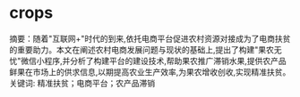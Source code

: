 # crops
摘要：随着"互联网+"时代的到来,依托电商平台促进农村资源对接成为了电商扶贫的重要助力。本文在阐述农村电商发展问题与现状的基础上,提出了构建"果农无忧"微信小程序,并分析了构建平台的建设技术,帮助果农推广滞销水果,提供农产品鲜果在市场上的供求信息,以期提高农业生产效率,为果农增收创收,实现精准扶贫。 关键词: 精准扶贫；电商平台；农产品滞销
